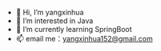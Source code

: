 - 👋 Hi, I’m yangxinhua
- 👀 I’m interested in Java
- 🌱 I’m currently learning SpringBoot
- 📫 email me：yangxinhua152@gmail.com

<!---
422682307/422682307 is a ✨ special ✨ repository because its `README.md` (this file) appears on your GitHub profile.
You can click the Preview link to take a look at your changes.
--->
